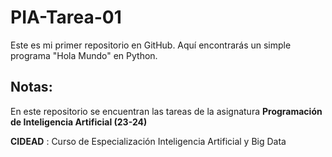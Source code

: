 # PIA-Tarea-01
Este es mi primer repositorio en GitHub. Aquí encontrarás un simple programa "Hola Mundo" en Python.

## Notas:
En este repositorio se encuentran las tareas de la asignatura **Programación de Inteligencia Artificial (23-24)**

**CIDEAD** : Curso de Especialización Inteligencia Artificial y Big Data
